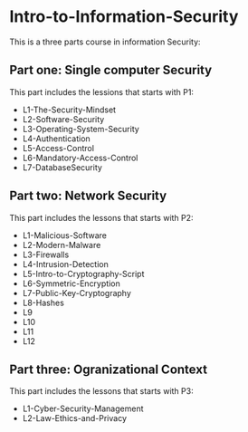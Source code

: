 # Intro-to-Information-Security

This is a three parts course in information Security:

## Part one: Single computer Security 
This part includes the lessions that starts with P1:
- L1-The-Security-Mindset
- L2-Software-Security
- L3-Operating-System-Security
- L4-Authentication
- L5-Access-Control
- L6-Mandatory-Access-Control
- L7-DatabaseSecurity

## Part two: Network Security
This part includes the lessons that starts with P2:
- L1-Malicious-Software
- L2-Modern-Malware
- L3-Firewalls
- L4-Intrusion-Detection
- L5-Intro-to-Cryptography-Script
- L6-Symmetric-Encryption
- L7-Public-Key-Cryptography
- L8-Hashes
- L9
- L10
- L11
- L12

## Part three: Ogranizational Context
This part includes the lessons that starts with P3:
- L1-Cyber-Security-Management
- L2-Law-Ethics-and-Privacy
